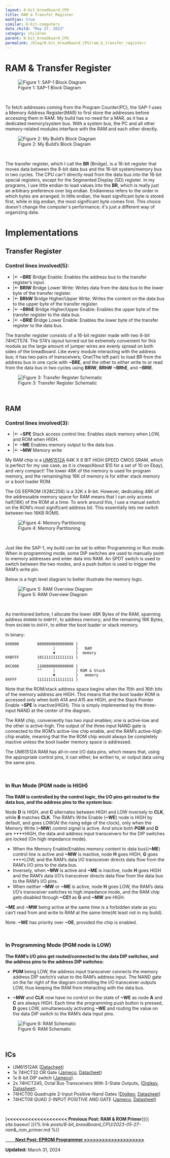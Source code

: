 ```yaml
---
layout: 8-bit_breadboard_CPU
title: RAM & Transfer Register
mathjax: true
similar: 8-bit-computers
date_child: "May 27, 2023"
category: children
parent: 8-bit_breadboard_CPU
permalink: /blog/8-bit_breadboard_CPU/ram_&_transfer_register/ 
---
```



# RAM & Transfer Register

<figure>
    <img src="{{ site.url }}{{ site.baseurl }}/assets/img/posts/8-bit_bb_cpu/ram_&_br/1.png" alt="Figure 1: SAP-1 Block Diagram">
    <figcaption>Figure 1: SAP-1 Block Diagram</figcaption>
</figure>
<br>



To fetch addresses coming from the Program Counter(PC), the SAP-1 uses a Memory Address Register(MAR) to first store the addresses before accessing them in RAM. My build has no need for a MAR, as it has a dedicated memory/system bus. With a system bus, the PC and all other memory-related modules interface with the RAM and each other directly.

<figure>
    <img src="{{ site.url }}{{ site.baseurl }}/assets/img/posts/8-bit_bb_cpu/ram_&_br/2.png" alt="Figure 2: My Build’s Block Diagram">
    <figcaption>Figure 2: My Build’s Block Diagram</figcaption>
</figure>
<br>

The transfer register, which I call the **BR** (Bridge), is a 16-bit register that moves data between the 8-bit data bus and the 16-bit system/memory bus in two cycles. The CPU can't directly read from the data bus into the 16-bit special registers, except for the Segmented Display (SD) register. In my programs, I use little endian to load values into the **BR**, which is really just an arbitrary preference over big endian. Endianness refers to the order in which bytes are arranged. In little endian, the least significant byte is stored first, while in big endian, the most significant byte comes first. This choice doesn't change the computer's performance; it's just a different way of organizing data.

# Implementations

## Transfer Register

### **Control lines involved(5):**

- \|← **~BRE**    Bridge Enable: Enables the address bus to the transfer register’s input.
- \|← **BRlW**  Bridge Lower Write: Writes data from the data bus to the lower byte of the transfer register.
- \|← **BRhW** Bridge Higher/Upper Write: Writes the content on the data bus to the upper byte of the transfer register.
- \|← **~BRhE**  Bridge Higher/Upper Enable: Enables the upper byte of the transfer register to the data bus.
- \|← **~BRlE**   Bridge Lower Enable: Enables the lower byte of the transfer register to the data bus.

The transfer register consists of a 16-bit register made with two 8-bit 74HCT574. The 574’s layout turned out be extremely convenient for this module as the large amount of jumper wires are evenly spread on both sides of the breadboard. Like every module interacting with the address bus; it has two pairs of transceivers; One(The left pair) to load BR from the address bus in one cycle with **~BRE**, and the other to either write to or read from the data bus in two cycles using **BRlW**, **BRhW  ~BRhE**, and **~BRlE**.

<figure>
    <img src="{{ site.url }}{{ site.baseurl }}/assets/img/posts/8-bit_bb_cpu/ram_&_br/3.png" alt="Figure 3: Transfer Register Schematic">
    <figcaption>Figure 3: Transfer Register Schematic</figcaption>
</figure>
<br>

## RAM

### **Control lines involved(3):**

- \|← ~**SPE**  Stack access control line: Enables stack memory when LOW, and ROM when HIGH.
- \|← **~ME**    Enables memory output to the data bus.
- \|← **~MW**   Memory write

My RAM chip is a [UM61512A](http://www.allcomponents.ru/umc/um61512ak15.htm) 64K X 8 BIT HIGH SPEED CMOS SRAM, which is perfect for my use case, as it is cheap(About $15 for a set of 10 on Ebay), and very compact! The lower 48K of the memory is used for program memory, and the remaining/top 16K of memory is for either stack memory or a boot loader ROM.

The OS EEPROM (X28C256) is a 32K x 8-bit. However, dedicating 48K of the addressable memory space for RAM means that I can only access half(16K) of the ROM at a time. To work around this, I use a manual switch on the ROM’s most significant address bit. This essentially lets me switch between two 16KB ROMS.

<figure>
    <img src="{{ site.url }}{{ site.baseurl }}/assets/img/posts/8-bit_bb_cpu/ram_&_br/4.png" alt="Figure 4: Memory Partitioning">
    <figcaption>Figure 4: Memory Partitioning</figcaption>
</figure>
<br>

Just like the SAP-1, my build can be set to either Programming or Run mode. When in programming mode, some DIP switches are used to manually point to memory addresses and enter data into RAM. An SPDT switch is used to switch between the two modes, and a push button is used to trigger the RAM’s write pin.

Below is a high level diagram to better illustrate the memory logic.

<figure>
    <img src="{{ site.url }}{{ site.baseurl }}/assets/img/posts/8-bit_bb_cpu/ram_&_br/5.png" alt="Figure 5: RAM Overview Diagram">
    <figcaption>Figure 5: RAM Overview Diagram</figcaption>
</figure>
<br>

As mentioned before; I allocate the lower 48K Bytes of the RAM, spanning address  `0X0000` to `0XBFFF`, to address memory; and the remaining 16K Bytes, from `0XC000` to `0XFFF`, to either the boot loader or stack memory.

In binary:

```
0X0000        0000000000000000 }
                     |         }   RAM
                     ▼         }  memory
0XBFFF        1011111111111111 }

0XC000        1100000000000000 }       
              ^^     |         } ROM & Stack
                     ▼         }   memory
0XFFF         1111111111111111 }
```

Note that the ROM/stack address space begins when the 15th and 16th bits of the memory address are HIGH. This means that the boot loader ROM is accessed only when both A14 and A15 are HIGH, and the Stack Pointer Enable **~SPE** is inactive(HIGH). This is simply implemented by the three-input NAND at the center of the diagram. 

The RAM chip, conveniently has two input enables; one is active-low and the other is active-high. The output of the three input NAND gate is connected to the ROM’s active-low chip enable, and the RAM’s active-high chip enable, meaning that the the ROM chip would always be completely inactive unless the boot loader memory space is addressed.

The UM61512A RAM has all-in-one I/O data pins, which means that, using the appropriate control pins, it can either, be written to, or output data using the same pins.

<br>

### In Run Mode (PGM node is HIGH)

**The RAM is controlled by the control logic, the I/O pins get routed to the data bus, and the address pins to the system bus:**

Node **D** is HIGH, and **C** alternates between HIGH and LOW inversely to **CLK**, while **B** matches **CLK**. The RAM’s Write Enable (**~WE**) node is HIGH by default, and goes LOW(At the rising edge of the clock), only when the Memory Write (**~MW**) control signal is active. And since both **PGM** and **D** are ****HIGH, the data and address input transceivers for the DIP switches are locked (On high impedance mode). 

- When the Memory Enable(Enables memory content to data bus)(**~ME**) control line is active and **~MW** is inactive, node **H** goes HIGH, **G** goes ****LOW, and the RAM’s data I/O transceiver directs data flow from the RAM’s I/O pins to the data bus.
- Inversely, when **~MW** is active and **~ME** is inactive, node **H** goes HIGH and the RAM’s data I/O’s transceiver directs data flow from the data bus to the RAM’s I/O pins.
- When neither **~MW** or **~ME** is active, node **H** goes LOW, the RAM’s data I/O’s transceiver switches to high impedance mode, and the RAM chip gets disabled through **~CE1** as **G** and **~MW** are HIGH.

**~ME** and **~MW** being active at the same time is a forbidden state as you can’t read from and write to RAM at the same time(At least not in my build).

Note:  **~WE** has priority over **~OE**, provided the chip is enabled.

<br>

### In Programming Mode (PGM node is LOW)

**The RAM’s I/O pins get routed/connected to the data DIP switches, and the address pins to the address DIP switches:**

- **PGM** being LOW, the address input transceiver connects the memory address DIP switch’s value to the RAM’s address input. The NAND gate on the far right of the diagram controlling the I/O transceiver outputs LOW, thus keeping the RAM from interacting with the data bus.

- **~MW** and **CLK** now have no control on the state of **~WE** as node **A** and **C** are always HIGH. Each time the programming push button is pressed, **D** goes LOW, simultaneously activating **~WE** and routing the value on the data DIP switch to the RAM’s data input pins.

<figure>
    <img src="{{ site.url }}{{ site.baseurl }}/assets/img/posts/8-bit_bb_cpu/ram_&_br/6.png" alt="Figure 6: RAM Schematic">
    <figcaption>Figure 6: RAM Schematic</figcaption>
</figure>
<br>


## ICs

- UM61512AK ([Datacheet](http://www.allcomponents.ru/umc/um61512ak15.htm))
- 1x 74HCT32 OR Gate  ([Jameco](https://www.jameco.com/webapp/wcs/stores/servlet/ProductDisplay?storeId=10001&langId=-1&catalogId=10001&pa=913299&productId=913299), [Datacheet](https://www.jameco.com/Jameco/Products/ProdDS/913299.pdf))
- 1x 8-bit DIP switch ([Jameco](https://www.jameco.com/z/206-8-JVP-Jameco-ValuePro-8-Position-DIP-Switch-Standard-Raised-Slide-SPST-DIP-16_38842.html)).
- 2x  74HCT245, Octal Bus Transceivers With 3-State Outputs, ([Digikey](https://www.digikey.com/en/products/detail/texas-instruments/CD74HCT245E/38454), [Datasheet](https://www.ti.com/general/docs/suppproductinfo.tsp?distId=10&gotoUrl=https%3A%2F%2Fwww.ti.com%2Flit%2Fgpn%2Fcd74hc245)).
- 74HCT00 Quadruple 2-Input Positive-Nand Gates ([Digikey](https://www.digikey.com/en/products/detail/texas-instruments/SN74HCT00N/277249), [Datasheet](https://www.ti.com/general/docs/suppproductinfo.tsp?distId=10&gotoUrl=https%3A%2F%2Fwww.ti.com%2Flit%2Fgpn%2Fsn74hct00))
- 74HCT08 QUAD 2-INPUT POSITIVE AND GATE ([Jameco](https://www.jameco.com/webapp/wcs/stores/servlet/ProductDisplay?langId=-1&storeId=10001&catalogId=10001&productId=44901), [Datasheet](https://www.jameco.com/Jameco/Products/ProdDS/44901FSC.pdf))

<br>

[**<<<<<<<<<<<<<<<<<<<< Previous Post: RAM & ROM Primer**]({{ site.baseurl }}{% link _posts/8-bit_breadboard_CPU/2023-05-27-ram_&_rom_primer.md %})

<a href="{{ site.baseurl }}{% link _posts/8-bit_breadboard_CPU/2023-05-27-eprom_programmer.md %}"><span class="wide-space"></span><span class="wide-space"></span>&nbsp;&nbsp;&nbsp;&nbsp;&nbsp;&nbsp;&nbsp;&nbsp;**Next Post: EPROM Programmer     >>>>>>>>>>>>>>>>>>>>**</a>

<i class="fas fa-calendar-alt"></i> <span style="font-size: 15px; font-weight: bolder;">Updated:  </span><time>March 31, 2024</time>
